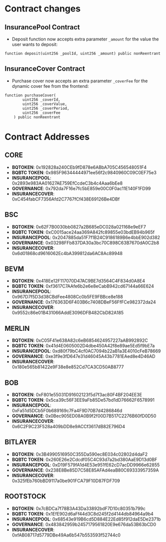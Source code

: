 # Contract changes

## InsurancePool Contract

- Deposit function now accepts extra parameter `_amount` for the value the user wants to deposit:

```solidity
function deposit(uint256 _poolId, uint256 _amount) public nonReentrant
```

## InsuranceCover Contract

- Purchase cover now accepts an extra parameter `_coverFee` for the dynamic cover fee from the frontend:

```solidity
function purchaseCover(
        uint256 _coverId,
        uint256 _coverValue,
        uint256 _coverPeriod,
        uint256 _coverFee
    ) public nonReentrant
```

# Contract Addresses

## **CORE**

- **BQTOKEN**: 0x192828a240CEb9fD878e6ABbA705C456548051F4
- **BQBTC TOKEN**: 0x985F96344444971ee56f2c9840960C09C0EF75e3
- **INSURANCEPOOL**: 0x2893e983AA01627AE759EfCcdeC3b4c4Aaa6bEe8
- **GOVERNANCE**: 0x792da7F16e7fc5bE859e00C0F0ac11E140F1FD99
- **INSURANCECOVER**: 0xC454fabCF7356Afd2C7767fCf438E69126Be4DBf

## **BSC**

- **BQTOKEN**: 0x62F7B0030bb0827a2B685eDC028a021168e9eEF7
- **BQBTC TOKEN**: 0xC0015ace24aa369A842fc89855e03bdEB94b965f
- **INSURANCEPOOL**: 0x2047885da51F7f1B24C9186189B6e4bbE902d382
- **GOVERNANCE**: 0x03298FFb837DA30a3bc70C898C63B7670dA0C2b8
- **INSURANCECOVER**: 0x6d01868cd9616062Ec4bA399812da6AC8Ac89948

## **BEVM**

- **BQTOKEN**: 0x418Ee12F117070D47AC9BE7d3564C4F834d0A8E4
- **BQBTC TOKEN**: 0xf3617C7AAfe6b2e6e8eCabB942cd67144a66E624
- **INSURANCEPOOL**: 0x967D7f5D3d38CBdFee4808Cc0b5FE9FBBce8e188
- **GOVERNANCE**: 0x176363D6F403B6c7408DBeF56FfFCe982372da24
- **INSURANCECOVER**: 0x9552c86e01B431066AddE3096DFB482CbD82A185

## **MERLIN**

- **BQTOKEN**: 0xC05F41e638A82c6eB6854624957227aAB992892C
- **BQBTC TOKEN**: 0x41d4E0605002D4dbe450A42f8e89ae5Ed5f9bE7a
- **INSURANCEPOOL**: 0xd80f79bC4cf0AC7094b22aB1a3E4010cFeB78669
- **GOVERNANCE**: 0xe3f9e3fD647e31d46045A43b7781EAed8e4D46AD
- **INSURANCECOVER**: 0x180e565b81422e9F38e8e852Cd7CA3CD50AB8777

## **BOB**

- **BQTOKEN**: 0xF801e55031D91602123f5d7f3ac80F4BF204EE3E
- **BQBTC TOKEN**: 0x5ca39c56F3EE9aFb85De57bd1dD76662F6578991
- **INSURANCEPOOL**: 0xFa51d5DCb5F0b689169c7Fa4F9D70B7d4286846d
- **GOVERNANCE**: 0x0Bec905ED08A0B9f2f00D7B517C2276B60fD0D50
- **INSURANCECOVER**: 0x6C2F9C23F528a409bDD8e9ACCf3617dB82E796D4

## **BITLAYER**

- **BQTOKEN**: 0x3B4990516950C355Da590ec8E034c02802d4daF2
- **BQBTC TOKEN**: 0x260E26e2Cdcdf05C4C93d7a2bd380AaE9D13d0BF
- **INSURANCEPOOL**: 0xD19F579fA1d4E53e951fE62cD7acDD9966e62855
- **GOVERNANCE**: 0x238E8Be85D7C58E85AFAd4eaB80C69333957359A
- **INSURANCECOVER**: 0x325fEb760bBD9117a0be901FCA79F10D87FDF709

## **ROOTSTOCK**

- **BQTOKEN**: 0x7cBDCa7f78B3A43Da33892bdF7D10c80351b799c
- **BQBTC TOKEN**: 0x1EfE902d6aFf44d3C8d245f2d4144db84964a9b4
- **INSURANCEPOOL**: 0x68543e919B6cd5D884E22Ed85f912daE5De2371b
- **GOVERNANCE**: 0x483842959b2457179561820E9e676da53B63bCD0
- **INSURANCECOVER**: 0xfAB08717d5779DBe49Aa6b547b553593f52744c0
